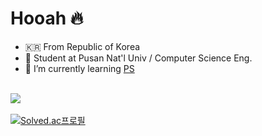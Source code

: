 # Hooah :fire:

- :kr:  From Republic of Korea
- :school:  Student at Pusan Nat'l Univ / Computer Science Eng.
- 🌱  I’m currently learning [PS](https://solved.ac/profile/tkdwns26)<br><br>

<img src="https://github-readme-stats.vercel.app/api?username=J-1ac&show_icons=true"><br><br>
[![Solved.ac프로필](http://mazassumnida.wtf/api/v2/generate_badge?boj=tkdwns26)](https://solved.ac/tkdwns26)

<!--
**J-1ac/J-1ac** is a ✨ _special_ ✨ repository because its `README.md` (this file) appears on your GitHub profile.
Here are some ideas to get you started:
<img src="https://github-readme-stats.vercel.app/api/top-langs/?username=J-1ac&layout=compact"><br><br>
-->
